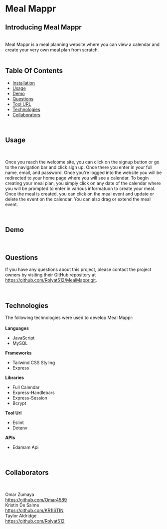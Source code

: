 # Meal Mappr 


## Introducing Meal Mappr

<!-- <strong>Introducing Meal Mappr!</strong> -->
<br>
Meal Mappr is a meal planning website where you can view a calendar and create your very own meal plan from scratch. <br>

<br>  

## Table Of Contents

- [Installation](#installation)
- [Usage](#usage)
- [Demo](#Demo)
- [Questions](#questions)
- [Tool URL](#toolurl)
- [Technologies](#technologies)
- [Collaborators](#collaborators)


<!-- ## Installation <a id="installation"></a> -->
<br>


## Usage <a id="usage"></a> 
<br>

Once you reach the welcome site, you can click on the signup button or go to the navigation bar and click sign up. Once there you enter in your full name, email, and password. Once you're logged into the website you will be redirected to your home page where you will see a calendar. To begin creating your meal plan, you simply click on any date of the calendar where you will be prompted to enter in various informatuon to create your meal. Once the meal is created, you can click on the meal event and update or delete the event on the calendar. You can also drag or extend the meal event. 

<br>

## Demo <a id="Demo"></a>

<br>

## Questions <a id="questions"></a>

If you have any questions about this project, please contact the project owners by visiting their GitHub repository at https://github.com/Rolyat512/MealMappr.git.

<br>
    
## Technologies <a id="technologies"></a>
    
The following technologies were used to develop Meal Mappr:<br>
<br>
<strong>Languages</strong>
- JavaScript
- MySQL
    
<strong>Frameworks</strong>
- Tailwind CSS Styling 
- Express
    
<strong>Libraries</strong>
- Full Calendar 
- Express-Handlebars 
- Express-Session
- Bcrypt 

<strong>Tool Url</strong>
<br>
- Eslint 
- Dotenv 

    
<strong>APIs</strong>

- Edamam Api 

<br>
    
## Collaborators <a id="collaborators"></a>

<br>

Omar Zumaya <br>
     https://github.com/Omar4589
<br>
Kristin De Salme<br>
     https://github.com/KR1ISTIN
<br>
Taylor Aldridge <br>
     https://github.com/Rolyat512
    